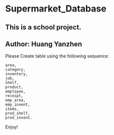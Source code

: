 # Supermarket_Database

## This is a school project.
## Author: Huang Yanzhen

Please Create table using the following sequence:
```mysql
area,
category,
inventory,
job,
shelf, 
product, 
employee, 
receipt, 
emp_area, 
emp_invent, 
items, 
prod_shelf, 
prod_invent.
```

Enjoy!
